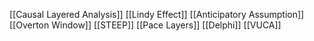 
[[Causal Layered Analysis]]
[[Lindy Effect]]
[[Anticipatory Assumption]]
[[Overton Window]]
[[STEEP]]
[[Pace Layers]]
[[Delphi]]
[[VUCA]]